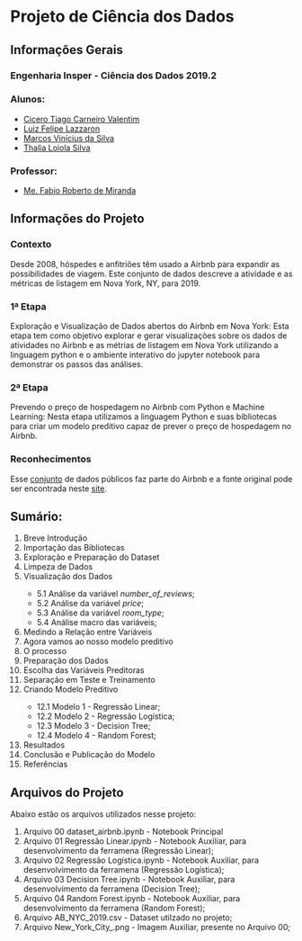 <h1>Projeto de Ciência dos Dados</h1>

<h2>Informações Gerais</h2>

<h3>Engenharia Insper - Ciência dos Dados 2019.2</h3>

<h3>Alunos:</h3>
<ul>
  <li><a href=https://www.linkedin.com/in/cicero-tiago-carneiro-valentim-971a57138/>Cicero Tiago Carneiro Valentim</a></li>
  <li><a href=https://www.linkedin.com/in/luiz-felipe-lazzaron-682676181/>Luiz Felipe Lazzaron</a></li>
  <li><a href=https://www.linkedin.com/in/marcosvinis28/>Marcos Vinícius da Silva</a></li>
  <li><a href=https://www.linkedin.com/in/thalia-loiola-b03377184/>Thalia Loiola Silva</a></li>
</ul>

<h3>Professor:</h3> 
<ul>
  <li><a href=https://www.linkedin.com/in/fabiodemiranda/>Me. Fabio Roberto de Miranda</a></li>
</ul>

<h2>Informações do Projeto</h2>

<h3>Contexto</h3>
<p>
Desde 2008, hóspedes e anfitriões têm usado a Airbnb para expandir as possibilidades de viagem. Este conjunto de dados descreve a atividade e as métricas de listagem em Nova York, NY, para 2019.
</p>

<h3>1ª Etapa</h3>
<p>
Exploração e Visualização de Dados abertos do Airbnb em Nova York: Esta etapa tem como objetivo explorar e gerar visualizações sobre os dados de atividades no Airbnb e as métrias de listagem em Nova York utilizando a linguagem python e o ambiente interativo do jupyter notebook para demonstrar os passos das análises.
</p>

<h3>2ª Etapa</h3>
<p>
Prevendo o preço de hospedagem no Airbnb com Python e Machine Learning: Nesta etapa utilizamos a linguagem Python e suas bibliotecas para criar um modelo preditivo capaz de prever o preço de hospedagem no Airbnb.
</p>

<h3>Reconhecimentos</h3>
<p>
Esse <a href = https://www.kaggle.com/dgomonov/new-york-city-airbnb-open-data>conjunto</a> de dados públicos faz parte do Airbnb e a fonte original pode ser encontrada neste <a href = http://insideairbnb.com/ >site</a>.
</p>

<h2> Sumário: </h2>
<ol>
   <li>Breve Introdução</li>
   <li>Importação das Bibliotecas</li>
   <li>Exploração e Preparação do Dataset</li>
   <li>Limpeza de Dados</li>
   <li>Visualização dos Dados</li>
   <ul>
       <li>5.1 Análise da variável <i>number_of_reviews</i>;</li>
       <li>5.2 Análise da variável <i>price</i>;</li>
       <li>5.3 Análise da variável <i>room_type</i>;</li>
       <li>5.4 Análise macro das variáveis;</li>
   </ul>
   <li>Medindo a Relação entre Variáveis</li>
   <li>Agora vamos ao nosso modelo preditivo</li>
   <li>O processo</li>
   <li>Preparação dos Dados</li>
   <li>Escolha das Variáveis Preditoras</li>
   <li>Separação em Teste e Treinamento</li>
   <li>Criando Modelo Preditivo</li>
   <ul>
     <li>12.1 Modelo 1 - Regressão Linear;</li>
     <li>12.2 Modelo 2 - Regressão Logística;</li>
     <li>12.3 Modelo 3 - Decision Tree;</li>
     <li>12.4 Modelo 4 - Random Forest;</li>
   </ul>
   <li>Resultados</li>
   <li>Conclusão e Publicação do Modelo</li>
   <li>Referências</li>
</ol>

<h2>Arquivos do Projeto</h2>
<p>Abaixo estão os arquivos utilizados nesse projeto:</p>
<ol>
  <li>Arquivo 00 dataset_airbnb.ipynb - Notebook Principal</li>
  <li>Arquivo 01 Regressão Linear.ipynb - Notebook Auxiliar, para desenvolvimento da ferramena (Regressão Linear);</li>
  <li>Arquivo 02 Regressão Logística.ipynb - Notebook Auxiliar, para desenvolvimento da ferramena (Regressão Logística);</li>
  <li>Arquivo 03 Decision Tree.ipynb - Notebook Auxiliar, para desenvolvimento da ferramena (Decision Tree);</li>
  <li>Arquivo 04 Random Forest.ipynb - Notebook Auxiliar, para desenvolvimento da ferramena (Random Forest);</li> 
  <li>Arquivo AB_NYC_2019.csv - Dataset utilzado no projeto;</li>
  <li>Arquivo New_York_City_.png - Imagem Auxiliar, presente no Arquivo 00;</li>
</ol>
